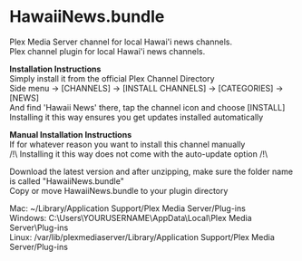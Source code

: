 # HawaiiNews.bundle
Plex Media Server channel for local Hawai'i news channels.  
Plex channel plugin for local Hawai'i news channels.  
  
**Installation Instructions**  
Simply install it from the official Plex Channel Directory  
Side menu → [CHANNELS] → [INSTALL CHANNELS] → [CATEGORIES] → [NEWS]  
And find 'Hawaii News' there, tap the channel icon and choose [INSTALL]  
Installing it this way ensures you get updates installed automatically  

**Manual Installation Instructions**  
If for whatever reason you want to install this channel manually  
 /!\ Installing it this way does not come with the auto-update option /!\  

Download the latest version and after unzipping, make sure the folder name is called "HawaiiNews.bundle"  
Copy or move HawaiiNews.bundle to your plugin directory

Mac: ~/Library/Application Support/Plex Media Server/Plug-ins  
Windows: C:\Users\YOURUSERNAME\AppData\Local\Plex Media Server\Plug-ins  
Linux: /var/lib/plexmediaserver/Library/Application Support/Plex Media Server/Plug-ins  